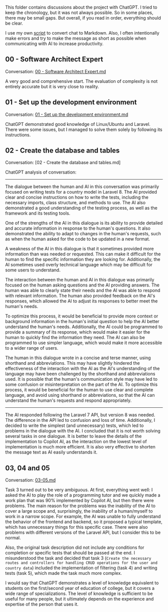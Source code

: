 This folder contains discussions about the project with ChatGPT. I tried to keep the chronology, but it was not always possible. So in some places, there may be small gaps. But overall, if you read in order, everything should be clear.

I use my own [script](https://gist.github.com/GreenWizard2015/7f8ed0b609983b40a97fe7d245345552) to convert chat to Markdown. Also, I often intentionally make errors and try to make the message as short as possible when communicating with AI to increase productivity.

## 00 - Software Architect Expert

Conversation: [00 - Software Architect Expert.md](00%20-%20Software%20Architect%20Expert.md)

A very good and comprehensive start. The evaluation of complexity is not entirely accurate but it is very close to reality.

## 01 - Set up the development environment

Conversation: [01 - Set up the development environment.md](01%20-%20Set%20up%20the%20development%20environment.md)

ChatGPT demonstrated good knowledge of Linux/Ubuntu and Laravel. There were some issues, but I managed to solve them solely by following its instructions.

## 02 - Create the database and tables

Conversation: [02 - Create the database and tables.md]

ChatGPT analysis of conversation:

---

The dialogue between the human and AI in this conversation was primarily focused on writing tests for a country model in Laravel 8. The AI provided clear and concise instructions on how to write the tests, including the necessary imports, class structure, and methods to use. The AI also demonstrated a good understanding of the testing process, as well as the framework and its testing tools.

One of the strengths of the AI in this dialogue is its ability to provide detailed and accurate information in response to the human's questions. It also demonstrated the ability to adapt to changes in the human's requests, such as when the human asked for the code to be updated in a new format.

A weakness of the AI in this dialogue is that it sometimes provided more information than was needed or requested. This can make it difficult for the human to find the specific information they are looking for. Additionally, the AI sometimes used overly technical language which may be difficult for some users to understand.

The interaction between the human and AI in this dialogue was primarily focused on the human asking questions and the AI providing answers. The human was able to clearly state their needs and the AI was able to respond with relevant information. The human also provided feedback on the AI's responses, which allowed the AI to adjust its responses to better meet the human's needs.

To optimize this process, it would be beneficial to provide more context or background information in the human's initial question to help the AI better understand the human's needs. Additionally, the AI could be programmed to provide a summary of its response, which would make it easier for the human to quickly find the information they need. The AI can also be programmed to use simpler language, which would make it more accessible to a wider range of users.

The human in this dialogue wrote in a concise and terse manner, using shorthand and abbreviations. This may have slightly hindered the effectiveness of the interaction with the AI as the AI's understanding of the language may have been challenged by the shorthand and abbreviations used. It is possible that the human's communication style may have led to some confusion or misinterpretation on the part of the AI. To optimize this process, it would be beneficial for the human to use clear and complete language, and avoid using shorthand or abbreviations, so that the AI can understand the human's requests and respond appropriately.

---

The AI responded following the Laravel 7 API, but version 8 was needed. The difference in the API led to confusion and loss of time. Additionally, I decided to write the simplest (and unnecessary) tests, which led to problems in the dialogue with the AI. I concluded that it is not worth solving several tasks in one dialogue. It is better to leave the details of the implementation to Copilot AI, as the interaction on the lowest level of implementation is much more efficient. It is also very effective to shorten the message text as AI easily understands it.

## 03, 04 and 05

Conversation: [03-05.md](03-05.md)

Task 3 turned out to be very ambiguous. At first, everything went well: I asked the AI to play the role of a programming tutor and we quickly made a work plan that was 90% implemented by Copilot AI, but then there were problems. The main reason for the problems was the inability of the AI to cover a large scope and, surprisingly, the inability of a human/myself to work in a narrow scope. For example, the AI was unable to fully understand the behavior of the frontend and backend, so it proposed a typical template, which has unnecessary things for this specific case. There were also problems with different versions of the Laravel API, but I consider this to be normal.

Also, the original task description did not include any conditions for completion or specific tests that should be passed at the end. I misunderstood the task and decided that task 3 (`Create the necessary routes and controllers for handling CRUD operations for the user and country data`) included the implementation of filtering (task 4) and writing tests (task 5), which made the task much more complex.

I would say that ChatGPT demonstrates a level of knowledge equivalent to students on the first/second year of education of college, but it covers a wide range of specializations. The level of knowledge is sufficient to be useful for many people, but it ultimately depends on the experience and expertise of the person that uses it.


